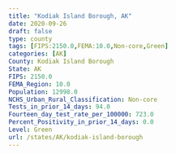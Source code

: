 ```yaml
---
title: "Kodiak Island Borough, AK"
date: 2020-09-26
draft: false
type: county
tags: [FIPS:2150.0,FEMA:10.0,Non-core,Green]
categories: [AK]
County: Kodiak Island Borough
State: AK
FIPS: 2150.0
FEMA_Region: 10.0
Population: 12998.0
NCHS_Urban_Rural_Classification: Non-core
Tests_in_prior_14_days: 94.0
Fourteen_day_test_rate_per_100000: 723.0
Percent_Positivity_in_prior_14_days: 0.0
Level: Green
url: /states/AK/kodiak-island-borough
---
```



